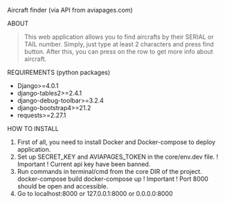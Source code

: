 Aircraft finder (via API from aviapages.com)

ABOUT
> This web application allows you to find aircrafts by their SERIAL or TAIL number.
  Simply, just type at least 2 characters and press find button.
  After this, you can press on the row to get more info about aircraft.

REQUIREMENTS (python packages)
* Django>=4.0.1
* django-tables2>=2.4.1
* django-debug-toolbar>=3.2.4
* django-bootstrap4>=21.2
* requests>=2.27.1

HOW TO INSTALL
1. First of all, you need to install Docker and Docker-compose to deploy application.
2. Set up SECRET_KEY and AVIAPAGES_TOKEN in the core/env.dev file.
! Important ! Current api key have been banned.
3. Run commands in terminal/cmd from the core DIR of the project.
  docker-compose build
  docker-compose up
! Important ! Port 8000 should be open and accessible.
4. Go to localhost:8000 or 127.0.0.1:8000 or 0.0.0.0:8000
